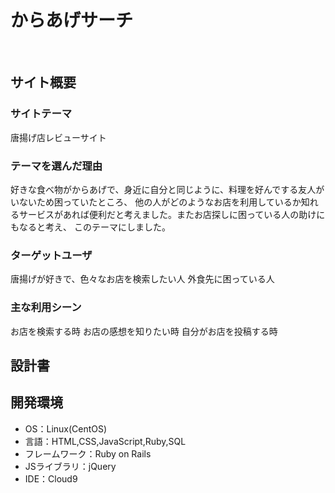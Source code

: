 # からあげサーチ
​
## サイト概要
### サイトテーマ
唐揚げ店レビューサイト
​
### テーマを選んだ理由
好きな食べ物がからあげで、身近に自分と同じように、料理を好んでする友人がいないため困っていたところ、
他の人がどのようなお店を利用しているか知れるサービスがあれば便利だと考えました。またお店探しに困っている人の助けにもなると考え、
このテーマにしました。

### ターゲットユーザ
唐揚げが好きで、色々なお店を検索したい人
外食先に困っている人
​
### 主な利用シーン
お店を検索する時
お店の感想を知りたい時
自分がお店を投稿する時
​
## 設計書

## 開発環境
- OS：Linux(CentOS)
- 言語：HTML,CSS,JavaScript,Ruby,SQL
- フレームワーク：Ruby on Rails
- JSライブラリ：jQuery
- IDE：Cloud9
